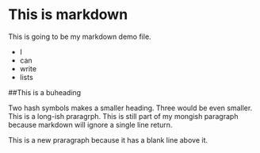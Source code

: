 # This is markdown 

This is going to be my markdown demo file.

- I 
- can 
- write 
- lists


##This is a buheading 

Two hash symbols makes a smaller heading. Three would be even smaller. This is a long-ish praragrph.
This is still part of my mongish paragraph because markdown will ignore a single line return.

This is a new praragraph because it has a blank line above it.

